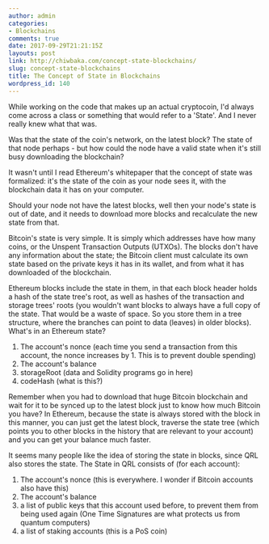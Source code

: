 ```yaml
---
author: admin
categories:
- Blockchains
comments: true
date: 2017-09-29T21:21:15Z
layouts: post
link: http://chiwbaka.com/concept-state-blockchains/
slug: concept-state-blockchains
title: The Concept of State in Blockchains
wordpress_id: 140
---
```


While working on the code that makes up an actual cryptocoin, I'd always come across a class or something that would refer to a 'State'. And I never really knew what that was.

Was that the state of the coin's network, on the latest block?
The state of that node perhaps - but how could the node have a valid state when it's still busy downloading the blockchain?

It wasn't until I read Ethereum's whitepaper that the concept of state was formalized: it's the state of the coin as your node sees it, with the blockchain data it has on your computer.

Should your node not have the latest blocks, well then your node's state is out of date, and it needs to download more blocks and recalculate the new state from that.

Bitcoin's state is very simple. It is simply which addresses have how many coins, or the Unspent Transaction Outputs (UTXOs). The blocks don't have any information about the state; the Bitcoin client must calculate its own state based on the private keys it has in its wallet, and from what it has downloaded of the blockchain.

Ethereum blocks include the state in them, in that each block header holds a hash of the state tree's root, as well as hashes of the transaction and storage trees' roots (you wouldn't want blocks to always have a full copy of the state. That would be a waste of space. So you store them in a tree structure, where the branches can point to data (leaves) in older blocks).
What's in an Ethereum state?
1. The account's nonce (each time you send a transaction from this account, the nonce increases by 1. This is to prevent double spending)
2. The account's balance
3. storageRoot (data and Solidity programs go in here)
4. codeHash (what is this?)

Remember when you had to download that huge Bitcoin blockchain and wait for it to be synced up to the latest block just to know how much Bitcoin you have? In Ethereum, because the state is always stored with the block in this manner, you can just get the latest block, traverse the state tree (which points you to other blocks in the history that are relevant to your account) and you can get your balance much faster.

It seems many people like the idea of storing the state in blocks, since QRL also stores the state. The State in QRL consists of (for each account):
1. The account's nonce (this is everywhere. I wonder if Bitcoin accounts also have this)
2. The account's balance
3. a list of public keys that this account used before, to prevent them from being used again (One Time Signatures are what protects us from quantum computers)
4. a list of staking accounts (this is a PoS coin)
